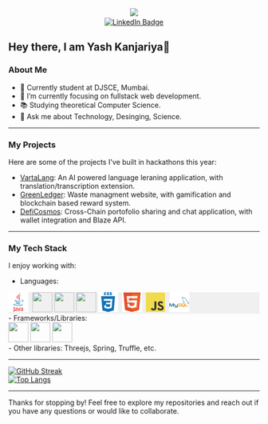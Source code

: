 <head>
  <link rel="stylesheet" type='text/css' href="https://cdn.jsdelivr.net/gh/devicons/devicon@latest/devicon.min.css" />
</head>   
<div id="header" align="center">
  <img src="https://media.giphy.com/media/v1.Y2lkPTc5MGI3NjExYnA5OGNqZTI2YjJpM3lrZTVmYXk4NGJyYjhudHkweDg4aHBkYm10bSZlcD12MV9pbnRlcm5hbF9naWZfYnlfaWQmY3Q9cw/7EMuTfl61WDzFwar6G/giphy.gif" width="100"/>
</div>
<div id="badges" align="center">
  <a href="https://www.linkedin.com/in/yashkanjariyaa69/">
    <img src="https://img.shields.io/badge/LinkedIn-blue?style=for-the-badge&logo=linkedin&logoColor=white" alt="LinkedIn Badge"/>
  </a>
</div>

## Hey there, I am Yash Kanjariya👋

### About Me

- 💼 Currently student at DJSCE, Mumbai.
- 🌱 I’m currently focusing on fullstack web development.
- 📚 Studying theoretical Computer Science.
- 💬 Ask me about Technology, Desinging, Science.
---
### My Projects

Here are some of the projects I've built in hackathons this year:

- [VartaLang](https://github.com/yashkanjariyaa/VartaLang-BoiledRice.git): An AI powered language leraning application, with translation/transcription extension.
- [GreenLedger](https://github.com/yashkanjariyaa/GreenLedger---BoiledRice.git): Waste managment website, with gamification and blockchain based reward system.
- [DefiCosmos](https://github.com/yashkanjariyaa/DeFiCosmos.git): Cross-Chain portofolio sharing and chat application, with wallet integration and Blaze API.
---
### My Tech Stack

I enjoy working with:

- Languages:
<div style="background-color: #f0f0f0;">
  <img src="https://github.com/devicons/devicon/blob/master/icons/java/java-original-wordmark.svg" title="Java" alt="Java" width="40" height="40"/>&nbsp;
  <img src="https://cdn.jsdelivr.net/gh/devicons/devicon@latest/icons/python/python-original-wordmark.svg" width="40" height="40"/>
  <img src="https://cdn.jsdelivr.net/gh/devicons/devicon@latest/icons/solidity/solidity-plain.svg" width="40" height="40"/>        
  <img src="https://cdn.jsdelivr.net/gh/devicons/devicon@latest/icons/cplusplus/cplusplus-original.svg" width="40" height="40"/>                        
  <img src="https://github.com/devicons/devicon/blob/master/icons/css3/css3-plain-wordmark.svg"  title="CSS3" alt="CSS" width="40" height="40"/>&nbsp;
  <img src="https://github.com/devicons/devicon/blob/master/icons/html5/html5-original.svg" title="HTML5" alt="HTML" width="40" height="40"/>&nbsp;
  <img src="https://github.com/devicons/devicon/blob/master/icons/javascript/javascript-original.svg" title="JavaScript" alt="JavaScript" width="40" height="40"/>&nbsp;
  <img src="https://github.com/devicons/devicon/blob/master/icons/mysql/mysql-original-wordmark.svg" title="MySQL"  alt="MySQL" width="40" height="40"/>&nbsp;
</div>
- Frameworks/Libraries:
<div>
  <img src="https://cdn.jsdelivr.net/gh/devicons/devicon@latest/icons/react/react-original.svg" width="40" height="40"/>
  <img src="https://cdn.jsdelivr.net/gh/devicons/devicon@latest/icons/nodejs/nodejs-plain.svg" width="40" height="40" />
  <img src="https://cdn.jsdelivr.net/gh/devicons/devicon@latest/icons/scikitlearn/scikitlearn-original.svg"  width="40" height="40" />                             
</div>
- Other libraries: Threejs, Spring, Truffle, etc.

---
[![GitHub Streak](http://github-readme-streak-stats.herokuapp.com?user=yashkanjariyaa&theme=dark&background=000000)](https://git.io/streak-stats)  
[![Top Langs](https://github-readme-stats.vercel.app/api/top-langs/?username=yashkanjariyaa&layout=compact&theme=vision-friendly-dark)](https://github.com/anuraghazra/github-readme-stats)

---
Thanks for stopping by! Feel free to explore my repositories and reach out if you have any questions or would like to collaborate.
